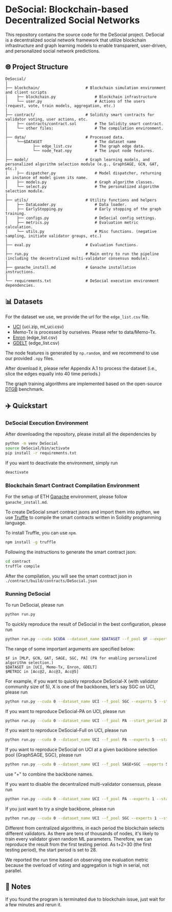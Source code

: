 # DeSocial: Blockchain-based Decentralized Social Networks

This repository contains the source code for the DeSocial project. DeSocial is a decentralized social network framework that utilize blockchain infrastructure and graph learning models to enable transparent, user-driven, and personalized social network predictions.

## 🌐 Project Structure

```
DeSocial/
│
├── blockchain/                    # Blockchain simulation environment and client scripts
│    ├── blockchain.py                 # Blockchain infrastructure
│    └── user.py                       # Actions of the users (request, vote, train models, aggregation, etc.)
│
├── contract/                      # Solidity smart contracts for validator voting, user actions, etc.
│    ├── contracts/contract.sol        # The Solidity smart contract.
│    └── other files:                  # The compilation environment.
│
├── data/                          # Processed data.
|    └──$DATASET                       # The dataset name
│           ├── edge_list.csv          # The graph edge data.
│           └── node_feat.npy          # The input node features.
│
├── model/                         # Graph learning models, and personalized algorithm selection module (e.g., GraphSAGE, GCN, GAT, etc.)
│    ├── dispatcher.py                 # Model dispatcher, returning an instance of model given its name.
│    ├── models.py                     # Graph algorithm classes.
│    └── select.py                     # The personalized algorithm selection module.
│
├── utils/                         # Utility functions and helpers
│    ├── DataLoader.py                 # Data loader.
│    ├── EarlyStopping.py              # Early stopping of the graph training.
│    ├── configs.py                    # DeSocial config settings.
│    ├── metrics.py                    # Evaluation metric calculation.
│    └── utils.py                      # Misc functions. (negative sampling, initiate validator groups, etc.)
│
├── eval.py                        # Evaluation functions.
│
├── run.py                         # Main entry to run the pipeline (including the decentralized multi-validator consensus module).
│
├── ganache_install.md             # Ganache installation instructions.
│
└── requirements.txt               # DeSocial execution environment dependencies.
```

## 📊 Datasets

For the dataset we use, we provide the url for the `edge_list.csv` file.

- [UCI](https://zenodo.org/records/7213796#.Y1cO6y8r30o) (uci.zip, ml_uci.csv)
- Memo-Tx is processed by ourselves. Please refer to data/Memo-Tx.
- [Enron](https://drive.google.com/drive/folders/1QFxHIjusLOFma30gF59_hcB19Ix3QZtk) (edge_list.csv)
- [GDELT](https://drive.google.com/drive/folders/1QFxHIjusLOFma30gF59_hcB19Ix3QZtk) (edge_list.csv)

The node features is generated by `np.random`, and we recommend to use our provided `.npy` files.


After download it, please refer Appendix A.1 to process the dataset (i.e., slice the edges equally into 40 time periods.)

The graph training algorithms are implemented based on the open-source [DTGB](https://github.com/zjs123/DTGB) benchmark.

## ✈️ Quickstart

### DeSocial Execution Environment

After downloading the repository, please install all the dependencies by
```bash
python -m venv DeSocial
source DeSocial/bin/activate
pip install -r requirements.txt
```

If you want to deactivate the environment, simply run
```bash
deactivate
```

### Blockchain Smart Contract Compilation Environment

For the setup of ETH [Ganache](https://archive.trufflesuite.com/ganache/) environment, please follow `ganache_install.md`.

To create DeSocial smart contract jsons and import them into python, we use [Truffle](https://archive.trufflesuite.com/) to compile the smart contracts written in Solidity programming language. 

To install Truffle, you can use `npm`.
```bash
npm install -g truffle
```

Following the instructions to generate the smart contract json:
```bash
cd contract
truffle compile
```

After the compilation, you will see the smart contract json in `./contract/build/contracts/DeSocial.json`

### Running DeSocial

To run DeSocial, please run
```bash
python run.py
```

To quickly reproduce the result of DeSocial in the best configuration, please run
```bash
python run.py --cuda $CUDA --dataset_name $DATASET --f_pool $F --experts $EXPERTS --metric $METRIC --start_period 28 --load_best_configs
```

The range of some important arguments are specified below:
```
$F in [MLP, GCN, GAT, SAGE, SGC, PA] (PA for enabling personalized algorithm selection.)
$DATASET in [UCI, Memo-Tx, Enron, GDELT]
$METRIC in [Acc@2, Acc@3, Acc@5]
```

For example, if you want to quickly reproduce DeSocial-X (with validator community size of 5), X is one of the backbones, let's say SGC on UCI, please run
```bash
python run.py --cuda 0 --dataset_name UCI --f_pool SGC --experts 5 --start_period 28 --metric Acc@2 --load_best_configs
```

If you want to reproduce DeSocial-PA on UCI, please run
```bash
python run.py --cuda 0 --dataset_name UCI --f_pool PA --start_period 28 --metric Acc@2 --load_best_configs
```

If you want to reproduce DeSocial-Full on UCI, please run
```bash
python run.py --cuda 0 --dataset_name UCI --f_pool PA --experts 5 --start_period 28 --metric Acc@2 --load_best_configs
```

If you want to reproduce DeSocial on UCI at a given backbone selection pool {GraphSAGE, SGC}, please run
```bash
python run.py --cuda 0 --dataset_name UCI --f_pool SAGE+SGC --experts 5 --start_period 28 --metric Acc@2 --load_best_configs
```
use "+" to combine the backbone names.

If you want to disable the decentralized multi-validator consensus, please run
```bash
python run.py --cuda 0 --dataset_name UCI --f_pool PA --experts 1 --start_period 28 --metric Acc@2 --load_best_configs
```

If you just want to try a single backbone, please run
```bash
python run.py --cuda 0 --dataset_name UCI --f_pool SGC --experts 1 --start_period 28 --metric Acc@2 --load_best_configs
```

Different from centralized algorithms, in each period the blockchain selects different validators. As there are tens of thousands of nodes, it's likely to train every validator given random ML parameters. Therefore, we can reproduce the result from the first testing period. As t+2=30 (the first testing period), the start period is set to 28.

We reported the run time based on observing one evaluation metric because the overload of voting and aggregation is high in serial, not parallel.

## 📒 Notes

If you found the program is terminated due to blockchain issue, just wait for a few minutes and rerun it.